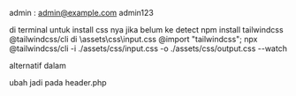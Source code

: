 admin : 
admin@example.com
admin123

di terminal untuk install css nya jika belum ke detect
npm install tailwindcss @tailwindcss/cli
di \assets\css\input.css
@import "tailwindcss";
npx @tailwindcss/cli -i ./assets/css/input.css -o ./assets/css/output.css --watch

alternatif
dalam
<link href="./output.css" rel="stylesheet">
ubah jadi
<script src="https://cdn.jsdelivr.net/npm/@tailwindcss/browser@4"></script>
pada header.php 

